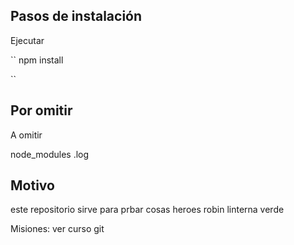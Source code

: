 ## Pasos de instalación

Ejecutar

``
npm install

``

## Por omitir

A omitir

node_modules
.log

## Motivo

este repositorio sirve para prbar cosas
heroes
robin
linterna verde

Misiones:
ver curso git
